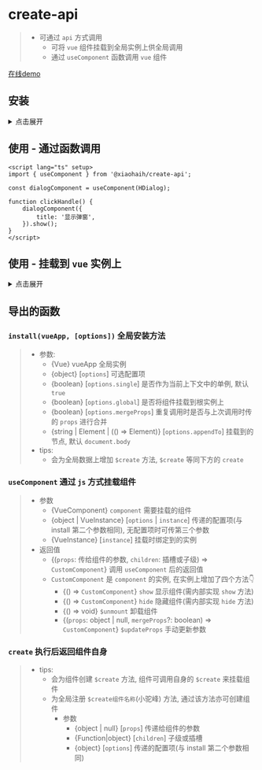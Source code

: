 # create-api

> -   可通过 `api` 方式调用
>     -   可将 `vue` 组件挂载到全局实例上供全局调用
>     -   通过 `useComponent` 函数调用 `vue` 组件

[在线demo](https://xiaohaih.github.io/create/)

## 安装

<details>
<summary>点击展开</summary>

> #### 基于 `npm`
>
> `pnpm`
>
> ```bash
> pnpm i -S @xiaohaih/create-api
> ```
>
> `npm`
>
> ```bash
> npm install @xiaohaih/create-api
> ```
>
> `yarn`
>
> ```bash
> yarn add @xiaohaih/create-api
> ```

> #### 基于 `cdn`
>
> ```html
> <script src="https://unpkg.com/@xiaohaih/create-api/dist/index.umd.cjs"></script>
> ```

</details>

## 使用 - 通过函数调用

```vue
<script lang="ts" setup>
import { useComponent } from '@xiaohaih/create-api';

const dialogComponent = useComponent(HDialog);

function clickHandle() {
    dialogComponent({
        title: '显示弹窗',
    }).show();
}
</script>
```

## 使用 - 挂载到 `vue` 实例上

<details>
<summary>点击展开</summary>

> `main.ts`

```js
import { createApp } from 'vue';
import { install } from '@xiaohaih/create-api';

const app = createApp(App);
app.use(install);
```

> `a.vue`

```js
import { create } from '@xiaohaih/create-api';
import Dialog from './components/dialog.vue';

// 直接挂载弹窗
create(Dialog);
// 或者通过实例挂载弹窗
// getCurrentInstance()?.proxy?.$create(Lump);

// 在 js 中调用, 默认不具备响应式
// 如要支持响应式, props 应为 ref 或 reactive
Dialog.$create({
    title: 'test',
    content: '内容',
}).show();

// 在 vue 组件中可以通过 getCurrentInstance 调用
getCurrentInstance()?.proxy?.$createDialog({
    title: 'test',
    content: '内容',
}).show();
```

> `src/types/create.d.ts`

```js
// 为全局组件补充声明
import type { CreateFn } from '@xiaohaih/create-api';
import type Dialog from '@/components/dialog.vue';

declare module 'vue' {
    interface ComponentCustomProperties {
        $createDialog: CreateFn<typeof Dialog>;
    }
}
```

</details>

## 导出的函数

### `install(vueApp, [options])` 全局安装方法

> -   参数:
>     -   {Vue} vueApp 全局实例
>     -   {object} [`options`] 可选配置项
>     -   {boolean} [`options.single`] 是否作为当前上下文中的单例, 默认 `true`
>     -   {boolean} [`options.global`] 是否将组件挂载到根实例上
>     -   {boolean} [`options.mergeProps`] 重复调用时是否与上次调用时传的 `props` 进行合并
>     -   {string | Element | (() => Element)} [`options.appendTo`] 挂载到的节点, 默认 `document.body`
> -   tips:
>     -   会为全局数据上增加 `$create` 方法, `$create` 等同下方的 `create`

### `useComponent` 通过 `js` 方式挂载组件

> -   参数
>     -   {VueComponent} `component` 需要挂载的组件
>     -   {object | VueInstance} [`options` | `instance`] 传递的配置项(与 install 第二个参数相同), 无配置项时可传第三个参数
>     -   {VueInstance} [`instance`] 挂载时绑定到的实例
> -   返回值
>     -   {(`props`: 传给组件的参数, `children`: 插槽或子级) => `CustomComponent`} 调用 `useComponent` 后的返回值
>     -   `CustomComponent` 是 `component` 的实例, 在实例上增加了四个方法👇
>         -   {() => `CustomComponent`} `show` 显示组件(需内部实现 `show` 方法)
>         -   {() => `CustomComponent`} `hide` 隐藏组件(需内部实现 `hide` 方法)
>         -   {() => void} `$unmount` 卸载组件
>         -   {(`props`: object | null, `mergeProps`?: boolean) => `CustomComponent`} `$updateProps` 手动更新参数

### `create` 执行后返回组件自身

> -   tips:
>     -   会为组件创建 `$create` 方法, 组件可调用自身的 `$create` 来挂载组件
>     -   为全局注册 `$create组件名称`(小驼峰) 方法, 通过该方法亦可创建组件
>         -   参数
>             -   {object | null} [`props`] 传递给组件的参数
>             -   {Function|object} [`children`] 子级或插槽
>             -   {object} [`options`] 传递的配置项(与 install 第二个参数相同)
